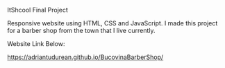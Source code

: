 ItShcool Final Project

Responsive website using HTML,
CSS and JavaScript. I made this
project for a barber shop from the
town that I live currently.


Website Link Below:

https://adriantudurean.github.io/BucovinaBarberShop/
